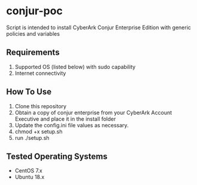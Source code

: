 # conjur-poc

Script is intended to install CyberArk Conjur Enterprise Edition with generic policies and variables

## Requirements

1. Supported OS (listed below) with sudo capability
2. Internet connectivity

## How To Use

1. Clone this repository
2. Obtain a copy of conjur enterprise from your CyberArk Account Executive and place it in the install folder
3. Update the config.ini file values as necessary.
4. chmod +x setup.sh
5. run ./setup.sh

## Tested Operating Systems

- CentOS 7.x
- Ubuntu 18.x